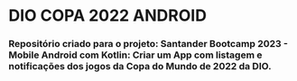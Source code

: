 # DIO COPA 2022 ANDROID

### Repositório criado para o projeto: Santander Bootcamp 2023 - Mobile Android com Kotlin: Criar um App com listagem e notificações dos jogos da Copa do Mundo de 2022 da DIO.